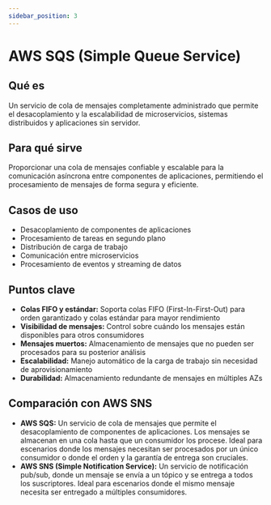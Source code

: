 ```yaml
---
sidebar_position: 3
---
```


# AWS SQS (Simple Queue Service)

## Qué es
Un servicio de cola de mensajes completamente administrado que permite el desacoplamiento y la escalabilidad de microservicios, sistemas distribuidos y aplicaciones sin servidor.

## Para qué sirve
Proporcionar una cola de mensajes confiable y escalable para la comunicación asíncrona entre componentes de aplicaciones, permitiendo el procesamiento de mensajes de forma segura y eficiente.

## Casos de uso
- Desacoplamiento de componentes de aplicaciones
- Procesamiento de tareas en segundo plano
- Distribución de carga de trabajo
- Comunicación entre microservicios
- Procesamiento de eventos y streaming de datos

## Puntos clave
- **Colas FIFO y estándar:** Soporta colas FIFO (First-In-First-Out) para orden garantizado y colas estándar para mayor rendimiento
- **Visibilidad de mensajes:** Control sobre cuándo los mensajes están disponibles para otros consumidores
- **Mensajes muertos:** Almacenamiento de mensajes que no pueden ser procesados para su posterior análisis
- **Escalabilidad:** Manejo automático de la carga de trabajo sin necesidad de aprovisionamiento
- **Durabilidad:** Almacenamiento redundante de mensajes en múltiples AZs

## Comparación con AWS SNS
- **AWS SQS:** Un servicio de cola de mensajes que permite el desacoplamiento de componentes de aplicaciones. Los mensajes se almacenan en una cola hasta que un consumidor los procese. Ideal para escenarios donde los mensajes necesitan ser procesados por un único consumidor o donde el orden y la garantía de entrega son cruciales.
- **AWS SNS (Simple Notification Service):** Un servicio de notificación pub/sub, donde un mensaje se envía a un tópico y se entrega a todos los suscriptores. Ideal para escenarios donde el mismo mensaje necesita ser entregado a múltiples consumidores. 